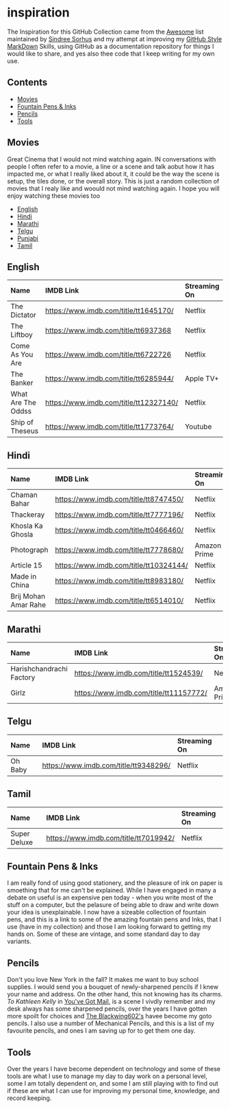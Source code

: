 # inspiration
The Inspiration for this GitHub Collection came from the [Awesome](https://github.com/sindresorhus/awesome) list maintained by [Sindree Sorhus](https://github.com/sindresorhus) and my attempt at improving my [GitHub Style MarkDown](https://github.com/adam-p/markdown-here/wiki/Markdown-Cheatsheet#links) Skills, using GitHub as a documentation repository for things I would like to share, and yes also thee code that I keep writing for my own use.

## Contents
- [Movies](#movies)
- [Fountain Pens & Inks](#fountain-pens-and-inks)
- [Pencils](#pencils)
- [Tools](#tools)

## Movies
Great Cinema that I would not mind watching again. IN conversations with people I often refer to a movie, a line or a scene and talk aobut how it has impacted me, or what I really liked about it, it could be the way the scene is setup, the tiles done, or the overall story. This is just a random collection of movies that I realy like and woould not mind watching again. I hope you will enjoy watching these movies too

- [English](#english)
- [Hindi](#hindi)
- [Marathi](#marathi)
- [Telgu](#telgu)
- [Punjabi](#punjabi)
- [Tamil](#tamil)

## English
| Name        | IMDB Link           | Streaming On  |
|:----------------------------------------------------|:---------------------------------------| :----------|
| The Dictator |  https://www.imdb.com/title/tt1645170/ | Netflix|
| The Liftboy | https://www.imdb.com/title/tt6937368 | Netflix|
| Come As You Are | https://www.imdb.com/title/tt6722726 | Netflix|
| The Banker | https://www.imdb.com/title/tt6285944/ | Apple TV+|
| What Are The Oddss | https://www.imdb.com/title/tt12327140/ | Netflix |
| Ship of Theseus | https://www.imdb.com/title/tt1773764/ | Youtube|

## Hindi
| Name        | IMDB Link           | Streaming On  |
|:----------------------------------------------------|:---------------------------------------| :----------|
| Chaman Bahar| https://www.imdb.com/title/tt8747450/ | Netflix|
| Thackeray |https://www.imdb.com/title/tt7777196/ | Netflix |
| Khosla Ka Ghosla | https://www.imdb.com/title/tt0466460/ | Netflix|
| Photograph | https://www.imdb.com/title/tt7778680/ | Amazon Prime |  
| Article 15 | https://www.imdb.com/title/tt10324144/ | Netflix |
| Made in China | https://www.imdb.com/title/tt8983180/ | Netflix |
| Brij Mohan Amar Rahe | https://www.imdb.com/title/tt6514010/ | Netflix |


## Marathi
| Name        | IMDB Link           | Streaming On  |
|:----------------------------------------------------|:---------------------------------------| :----------|
| Harishchandrachi Factory | https://www.imdb.com/title/tt1524539/ | Netflix | 
| Girlz | https://www.imdb.com/title/tt11157772/ | Amazon Prime |

## Telgu
| Name        | IMDB Link           | Streaming On  |
|:----------------------------------------------------|:---------------------------------------| :----------|
| Oh Baby | https://www.imdb.com/title/tt9348296/ | Netflix |

## Tamil
| Name        | IMDB Link           | Streaming On  |
|:----------------------------------------------------|:---------------------------------------| :----------|
| Super Deluxe | https://www.imdb.com/title/tt7019942/ | Netflix|


## Fountain Pens & Inks
I am really fond of using good stationery, and the pleasure of ink on paper is smoething that for me can't be explained. While I have engaged in many a debate on useful is an expensive pen today - when you write most of the stuff on a computer, but the pelasure of being able to draw and write down your idea is unexplainable. I now have a sizeable collection of fountain pens, and this is a link to some of the amazing fountain pens and Inks, that I use (have in my collection) and those I am looking forward to getting my hands on. Some of these are vintage, and some standard day to day variants.

## Pencils
Don't you love New York in the fall? It makes me want to buy school supplies. I would send you a bouquet of newly-sharpened pencils if I knew your name and address. On the other hand, this not knowing has its charms. _To Kathleen Kelly_ in [You've Got Mail](https://en.wikiquote.org/wiki/You've_Got_Mail), is a scene I vivdly remember and my desk always has some sharpened pencils, over the years I have gotten more spoilt for choices and [The Blackwing602's](https://blackwing602.com) havee become my goto pencils. I also use a number of Mechanical Pencils, and this is a list of my favourite pencils, and ones I am saving up for to get them one day.

## Tools
Over the years I have become dependent on technology and some of these tools are what I use to manage my day to day work on a personal level, some I am totally dependent on, and some I am still playing with to find out if these are what I can use for improving my personal time, knowledge, and record keeping.
